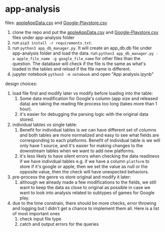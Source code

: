 # app-analysis

files:
[appleAppData.csv](https://www.kaggle.com/datasets/gauthamp10/apple-appstore-apps) and [Google-Playstore.csv](https://www.kaggle.com/datasets/gauthamp10/google-playstore-apps)

1. clone the repo and put the [appleAppData.csv](https://www.kaggle.com/datasets/gauthamp10/apple-appstore-apps) and [Google-Playstore.csv](https://www.kaggle.com/datasets/gauthamp10/google-playstore-apps) files under app-analysis folder
2. run `pip3 install -r requirements.txt`.
3. run `python3 app_db_manager.py`. It will create an app_db.db file under app-analysis folder and load the data. run `python3 app_db_manager.py -a apple_file_name -g google_file_name` for other files than the question. The database will check if the file is the same as what's loaded in the tables and reload if the file name is different.
4. jupyter notebook `python3 -m notebook` and open "App analysis.ipynb"

design choices:
1. load file first and modify later vs modify before loading into the table: 
   1. Some data modification for Google's column (app size and released data) are taking the reading file process too long (takes more than 1 hour).
   2. it's easier for debugging the parsing logic with the original data stored.
2. individual tables vs single table:
   1. Benefit for individual tables is we can have different set of columns and both tables are more normalized and easy to see what fields are corresponding to each platforms. Benefit of individual table is we will only have 1 source, and it's easier for making changes to the downstream tables when we want to add new platforms.
   2. it's less likely to have silent errors when checking the data readiness if we have individual tables e.g. if we have a column `platform` to store if it's google or apple, then we set the value as null or the opposite value, then the check will have unexpected behaviors.
3. pre-process the genre vs store original and modify it later:
   1. although we already made a few modifications to the fields, we still want to keep the data as close to original as possible in case we want to look into analysis related to subtypes of games for Google play.
4. due to the time constrain, there should be more checks, error throwing and logging but I didn't get a chance to implement them all. Here is a list of most important ones
   1. check input file type
   2. catch and output errors for the queries
